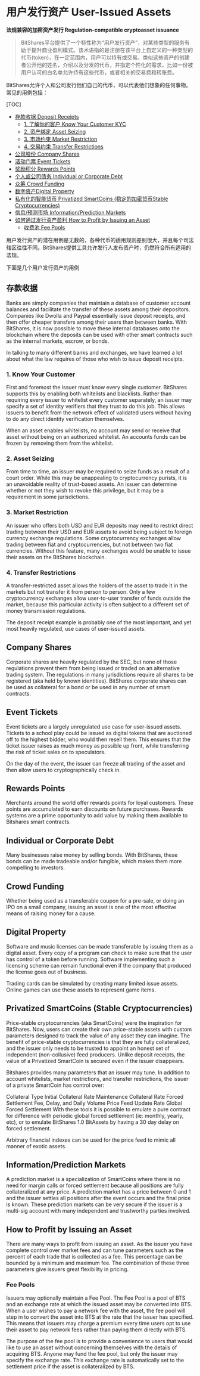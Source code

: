 # 用户发行资产 User-Issued Assets


**法规兼容的加密资产发行 Regulation-compatible cryptoasset issuance**

> BitShares平台提供了一个特性称为“用户发行资产”，对某些类型的服务有助于提升商业盈利模式。该术语指的是注册在该平台上自定义的一种类型的代币(token)，在一定范围内，用户可以持有或交易。类似这些资产的创建者公开他的姓名，介绍以及分发的代币，并指定个性化的需求，比如一份被用户认可的白名单允许持有这些代币，或者相关的交易费和转账费。

BitShares允许个人和公司发行他们自己的代币，可以代表他们想象的任何事物。常见的用例包括：

[TOC]

- [存款收据 Deposit Receipts](#存款收据)
  - [1. 了解你的客户 Know Your Customer KYC](#1kyc)
  - [2. 资产绑定 Asset Seizing](#2as)
  - [3. 市场约束 Market Restriction](#3mr)
  - [4. 交易约束 Transfer Restrictions](#4rr)
- [公司股份 Company Shares](#user-content-company-shares)
- [活动门票 Event Tickets](#et)
- [奖励积分 Rewards Points](#rp)
- [个人或公司债务 Individual or Corporate Debt](#icd)
- [众筹 Crowd Funding](#cf)
- [数字资产Digital Property](#dp)
- [私有化的智能货币 Privatized SmartCoins (稳定的加密货币Stable Cryptocurrencies)](#ps)
- [信息/预测市场 Information/Prediction Markets](#ipm)
- [如何通过发行资产盈利 How to Profit by Issuing an Asset](#hpis)
  - [收费池 Fee Pools](#fp)

用户发行资产的潜在用例是无数的，各种代币的适用规则差别很大，并且每个司法辖区往往不同。BitShares提供工具允许发行人发布资产时，仍然符合所有适用的法规。

下面是几个用户发行资产的用例

## 存款收据

Banks are simply companies that maintain a database of customer account balances and facilitate the transfer of these assets among their depositors. Companies like Dwolla and Paypal essentially issue deposit receipts, and then offer cheaper transfers among their users than between banks. With BitShares, it is now possible to move these internal databases onto the blockchain where the deposits can be used with other smart contracts such as the internal markets, escrow, or bonds.

In talking to many different banks and exchanges, we have learned a lot about what the law requires of those who wish to issue deposit receipts.

### 1. Know Your Customer

First and foremost the issuer must know every single customer. BitShares supports this by enabling both whitelists and blacklists. Rather than requiring every issuer to whitelist every customer separately, an issuer may specify a set of identity verifiers that they trust to do this job. This allows issuers to benefit from the network effect of validated users without having to do any direct identity verification themselves.

When an asset enables whitelists, no account may send or receive that asset without being on an authorized whitelist. An accounts funds can be frozen by removing them from the whitelist.

### <span id="2as">2. Asset Seizing</span>

From time to time, an issuer may be required to seize funds as a result of a court order. While this may be unappealing to cryptocurrency purists, it is an unavoidable reality of trust-based assets. An issuer can determine whether or not they wish to revoke this privilege, but it may be a requirement in some jurisdictions.

### <span id="3mr">3. Market Restriction</span>

An issuer who offers both USD and EUR deposits may need to restrict direct trading between their USD and EUR assets to avoid being subject to foreign currency exchange regulations. Some cryptocurrency exchanges allow trading between fiat and cryptocurrencies, but not between two fiat currencies. Without this feature, many exchanges would be unable to issue their assets on the BitShares blockchain.

### <span id="4tr">4. Transfer Restrictions</span>

A transfer-restricted asset allows the holders of the asset to trade it in the markets but not transfer it from person to person. Only a few cryptocurrency exchanges allow user-to-user transfer of funds outside the market, because this particular activity is often subject to a different set of money transmission regulations.

The deposit receipt example is probably one of the most important, and yet most heavily regulated, use cases of user-issued assets.

## Company Shares
Corporate shares are heavily regulated by the SEC, but none of those regulations prevent them from being issued or traded on an alternative trading system. The regulations in many jurisdictions require all shares to be registered (aka held by known identities). BitShares corporate shares can be used as collateral for a bond or be used in any number of smart contracts.

## <span id="et">Event Tickets</span>
Event tickets are a largely unregulated use case for user-issued assets. Tickets to a school play could be issued as digital tokens that are auctioned off to the highest bidder, who would then resell them. This ensures that the ticket issuer raises as much money as possible up front, while transferring the risk of ticket sales on to speculators.

On the day of the event, the issuer can freeze all trading of the asset and then allow users to cryptographically check in.

## <span id="rp">Rewards Points</span>
Merchants around the world offer rewards points for loyal customers. These points are accumulated to earn discounts on future purchases. Rewards systems are a prime opportunity to add value by making them available to Bitshares smart contracts.

## <span id="icd">Individual or Corporate Debt</span>
Many businesses raise money by selling bonds. With BitShares, these bonds can be made tradeable and/or fungible, which makes them more compelling to investors.

## <span id="cf">Crowd Funding</span>
Whether being used as a transferable coupon for a pre-sale, or doing an IPO on a small company, issuing an asset is one of the most effective means of raising money for a cause.

## <span id="dp">Digital Property</span>
Software and music licenses can be made transferable by issuing them as a digital asset. Every copy of a program can check to make sure that the user has control of a token before running. Software implementing such a licensing scheme can remain functional even if the company that produced the license goes out of business.

Trading cards can be simulated by creating many limited issue assets. Online games can use these assets to represent game items.

## <span id="ps">Privatized SmartCoins (Stable Cryptocurrencies)</span>
Price-stable cryptocurrencies (aka SmartCoins) were the inspiration for BitShares. Now, users can create their own price-stable assets with custom parameters designed to track the value of any asset they can imagine. The benefit of price-stable cryptocurrencies is that they are fully collateralized, and the issuer only needs to be trusted to appoint an honest set of independent (non-collusive) feed producers. Unlike deposit receipts, the value of a Privatized SmartCoin is secured even if the issuer disappears.

Bitshares provides many parameters that an issuer may tune. In addition to account whitelists, market restrictions, and transfer restrictions, the issuer of a private SmartCoin has control over:

Collateral Type
Initial Collateral Rate
Maintenance Collateral Rate
Forced Settlement Fee, Delay, and Daily Volume
Price Feed Update Rate
Global Forced Settlement
With these tools it is possible to emulate a pure contract for difference with periodic global forced settlement (ie: monthly, yearly, etc), or to emulate BitShares 1.0 BitAssets by having a 30 day delay on forced settlement.

Arbitrary financial indexes can be used for the price feed to mimic all manner of exotic assets.

## <span id="ipm">Information/Prediction Markets</span>
A prediction market is a specialization of SmartCoins where there is no need for margin calls or forced settlement because all positions are fully collateralized at any price. A prediction market has a price between 0 and 1 and the issuer settles all positions after the event occurs and the final price is known. These prediction markets can be very secure if the issuer is a multi-sig account with many independent and trustworthy parties involved.

## <span id="hpia">How to Profit by Issuing an Asset</span>
There are many ways to profit from issuing an asset. As the issuer you have complete control over market fees and can tune parameters such as the percent of each trade that is collected as a fee. This percentage can be bounded by a minimum and maximum fee. The combination of these three parameters give issuers great flexibility in pricing.

### <span id="fp">Fee Pools</span>

Issuers may optionally maintain a Fee Pool. The Fee Pool is a pool of BTS and an exchange rate at which the issued asset may be converted into BTS. When a user wishes to pay a network fee with the asset, the fee pool will step in to convert the asset into BTS at the rate that the issuer has specified. This means that issuers may charge a premium every time users opt to use their asset to pay network fees rather than paying them directly with BTS.

The purpose of the fee pool is to provide a convenience to users that would like to use an asset without concerning themselves with the details of acquiring BTS. Anyone may fund the fee pool, but only the issuer may specify the exchange rate. This exchange rate is automatically set to the settlement price if the asset is collateralized by BTS.
